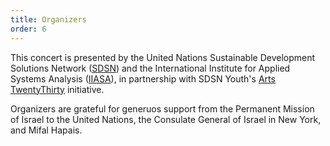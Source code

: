 ```yaml
---
title: Organizers
order: 6
---
```

This concert is presented by the United Nations Sustainable Development Solutions Network ([SDSN](www.unsdsn.org)) and the International Institute for Applied Systems Analysis ([IIASA](http://www.iiasa.ac.at/)), in partnership with SDSN Youth's [Arts TwentyThirty](http://twenty-thirty.org/) initiative.

Organizers are grateful for generuos support from the Permanent Mission of Israel to the United Nations, the Consulate General of Israel in New York, and Mifal Hapais.
